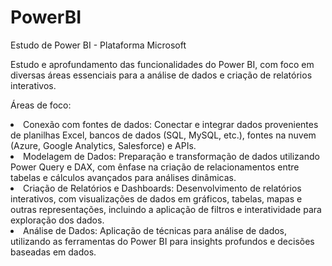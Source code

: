# PowerBI
Estudo de Power BI - Plataforma Microsoft

Estudo e aprofundamento das funcionalidades do Power BI, com foco em diversas áreas essenciais para a análise de dados e criação de relatórios interativos.

Áreas de foco:

<li>Conexão com fontes de dados: Conectar e integrar dados provenientes de planilhas Excel, bancos de dados (SQL, MySQL, etc.), fontes na nuvem (Azure, Google Analytics, Salesforce) e APIs.</li>

<li>Modelagem de Dados: Preparação e transformação de dados utilizando Power Query e DAX, com ênfase na criação de relacionamentos entre tabelas e cálculos avançados para análises dinâmicas.</li>

<li>Criação de Relatórios e Dashboards: Desenvolvimento de relatórios interativos, com visualizações de dados em gráficos, tabelas, mapas e outras representações, incluindo a aplicação de filtros e interatividade para exploração dos dados.</li>

<li>Análise de Dados: Aplicação de técnicas para análise de dados, utilizando as ferramentas do Power BI para insights profundos e decisões baseadas em dados.</li>
